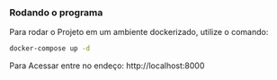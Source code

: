 ### Rodando o programa

Para rodar o Projeto em um ambiente dockerizado, utilize o comando:

```bash
docker-compose up -d 
```

Para Acessar entre no endeço: http://localhost:8000
